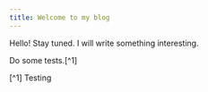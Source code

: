 ```yaml
---
title: Welcome to my blog
---
```


Hello! Stay tuned. I will write something interesting.

Do some tests.[^1]

[^1] Testing

